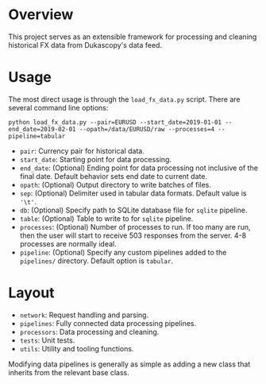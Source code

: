 # Overview

This project serves as an extensible framework for processing and cleaning historical FX data from Dukascopy's data feed.

# Usage

The most direct usage is through the `load_fx_data.py` script. There are several command line options:

`python load_fx_data.py --pair=EURUSD --start_date=2019-01-01 --end_date=2019-02-01 --opath=/data/EURUSD/raw --processes=4 --pipeline=tabular`

- `pair`: Currency pair for historical data.
- `start_date`: Starting point for data processing.
- `end_date`: (Optional) Ending point for data processing not inclusive of the final date. Default behavior sets end date to current date.
- `opath`: (Optional) Output directory to write batches of files.
- `sep`: (Optional) Delimiter used in tabular data formats. Default value is `'\t'`.
- `db`: (Optional) Specify path to SQLite database file for `sqlite` pipeline.
- `table`: (Optional) Table to write to for `sqlite` pipeline.
- `processes`: (Optional) Number of processes to run. If too many are run, then the user will start to receive 503 responses from the server. 4-8 processes are normally ideal.
- `pipeline`: (Optional) Specify any custom pipelines added to the `pipelines/` directory. Default option is `tabular`. 

# Layout

- `network`: Request handling and parsing.
- `pipelines`: Fully connected data processing pipelines.
- `processors`: Data processing and cleaning.
- `tests`: Unit tests.
- `utils`: Utility and tooling functions.

Modifying data pipelines is generally as simple as adding a new class that inherits from the relevant base class.
